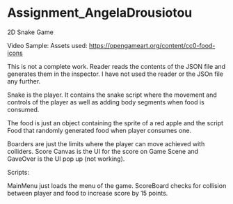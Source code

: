 # Assignment_AngelaDrousiotou
2D Snake Game

Video Sample:
Assets used: https://opengameart.org/content/cc0-food-icons

This is not a complete work.
Reader reads the contents of the JSON file and generates them in the inspector. I have not used the reader or the JSOn file any further.

Snake is the player. It contains the snake script where the movement and controls of the player as well as adding body segments when food is consumed.

The food is just an object containing the sprite of a red apple and the script Food that randomly generated food when player consumes one.

Boarders are just the limits where the player can move achieved with colliders.
Score Canvas is the UI for the score on Game Scene and GaveOver is the UI pop up (not working).

Scripts:

MainMenu just loads the menu of the game.
ScoreBoard checks for collision between player and food to increase score by 15 points.
